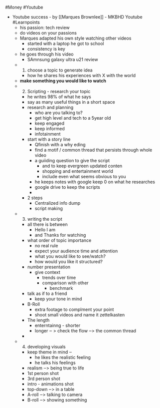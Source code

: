 #Money #Youtube

- Youtube success - by [[Marques Brownlee]] - MKBHD Youtube #Learnpoints
    - his passion: tech review
    - do videos on your passions
    - Marques adapted his own style watching other videos
        - started with a laptop he got to school
        - consistency is key
    - he goes through his video 
        - SAmnsung galaxy ultra u21 review
    - 1) choose a topic to generate idea
        - how he shares his experiences with X with the world
    - **make something you would like to watch**
    - 2) Scripting - research your topic
        - he writes 98% of what he says
        - say as many useful things in a short space
        - research and planning
            - who are you talking to?
            - get high level and tech to a 5year old
            - keep engaged
            - keep informed
            - infotainment
        - start with a story line
            - Qfinish with a why eding
            - find a motif / common thread that persists through whole video
            - a guiiding question to give the script
                - and to keep evergreen updated conten
                - shopping and entertainment world
                - include even what seems obvious to you
            - he keeps notes with google keep 0 on what he researches
            - google drive to keep the scripts
            - 
        - 2 steps
            - Centralized info dump
            - script making
    - 3) writing the script
        - all there is between
            - Hello I am
            - and Thanks for watching
        - what order of topic importance
            - no real rule
            - expect your audience time and attention
            - what you would like to see/watch?
            - how would you like it structured?
        - number presentation
            - give context
                - trends over time
                - comparison with other 
                    - benchmark
        - talk as if to a friend
            - keep your tone in mind
        - B-Roll
            - extra footage to complment your point
            - shoot small videos and name it zettelkasten
        - The length
            - enterntainng - shorter
            - longer ‒ > check the flow ‒> the common thread
        - 
    - 4) developing visuals
        - keep theme in mind ‒ 
            - he likes the realistic feeling
            - he talks his feelings
        - realism ‒> being true to life
        - 1st person shot
        - 3rd person shot
        - intro - animations shot
        - top-down ‒> in a table
        - A-roll ‒> talking to camera
        - B-roll ‒> showing something